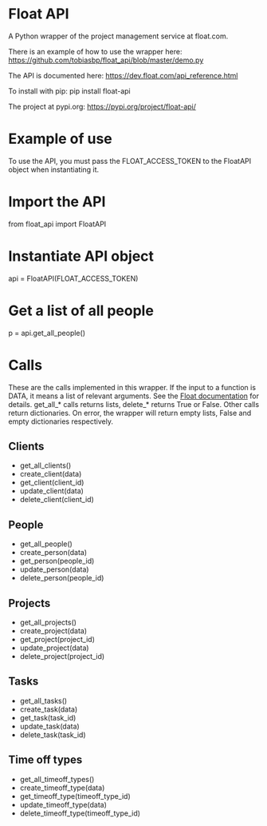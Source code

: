 # Float API

A Python wrapper of the project management service at float.com.

There is an example of how to use the wrapper here:
  https://github.com/tobiasbp/float_api/blob/master/demo.py

The API is documented here:
  https://dev.float.com/api_reference.html

To install with pip:
  pip install float-api

The project at pypi.org:
  https://pypi.org/project/float-api/

# Example of use
To use the API, you must pass the FLOAT_ACCESS_TOKEN to the FloatAPI
object when instantiating it.


  # Import the API
  from float_api import FloatAPI
  
  # Instantiate API object
  api = FloatAPI(FLOAT_ACCESS_TOKEN)
  
  # Get a list of all people
  p = api.get_all_people()


# Calls
These are the calls implemented in this wrapper. If the input to a function
is DATA, it means a list of relevant arguments. See the
[Float documentation](https://dev.float.com/api_reference.html)
for details. get_all_* calls returns lists, delete_* returns True or False.
Other calls return dictionaries. On error, the wrapper will return empty
lists, False and empty dictionaries respectively.

## Clients

* get_all_clients()
* create_client(data)
* get_client(client_id)
* update_client(data)
* delete_client(client_id)


## People

* get_all_people()
* create_person(data)
* get_person(people_id)
* update_person(data)
* delete_person(people_id)


## Projects

* get_all_projects()
* create_project(data)
* get_project(project_id)
* update_project(data)
* delete_project(project_id)


## Tasks

* get_all_tasks()
* create_task(data)
* get_task(task_id)
* update_task(data)
* delete_task(task_id)

## Time off types

* get_all_timeoff_types()
* create_timeoff_type(data)
* get_timeoff_type(timeoff_type_id)
* update_timeoff_type(data)
* delete_timeoff_type(timeoff_type_id)


